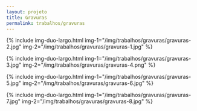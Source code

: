 ```yaml
---
layout: projeto
title: Gravuras
permalink: trabalhos/gravuras
---
```


{% include img-duo-largo.html
	img-1="/img/trabalhos/gravuras/gravuras-2.jpg"
	img-2="/img/trabalhos/gravuras/gravuras-1.jpg"
%}

{% include img-duo-largo.html
	img-1="/img/trabalhos/gravuras/gravuras-3.jpg"
	img-2="/img/trabalhos/gravuras/gravuras-4.png"
%}

{% include img-duo-largo.html
	img-1="/img/trabalhos/gravuras/gravuras-5.jpg"
	img-2="/img/trabalhos/gravuras/gravuras-6.jpg"
%}

{% include img-duo-largo.html
	img-1="/img/trabalhos/gravuras/gravuras-7.jpg"
	img-2="/img/trabalhos/gravuras/gravuras-8.jpg"
%}
